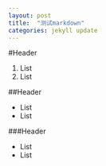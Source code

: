 ```yaml
---
layout: post
title:  "测试markdown"
categories: jekyll update
---
```


#Header
1. List
2. List

##Header
- List
- List

###Header
* List
* List


